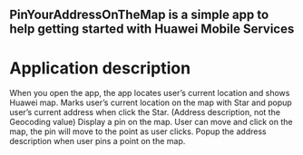 ## PinYourAddressOnTheMap is a simple app to help getting started with Huawei Mobile Services

# Application description

When you open the app, the app locates user’s current location and shows
Huawei map. Marks user’s current location on the map with Star and popup user’s
current address when click the Star. (Address description, not the
Geocoding value) Display a pin on the map. User can move and click on the map, the pin
will move to the point as user clicks. Popup the address description when
user pins a point on the map.


